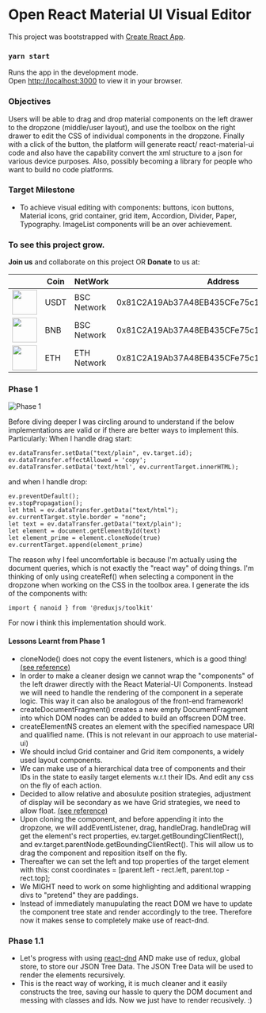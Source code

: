 # Open React Material UI Visual Editor

This project was bootstrapped with [Create React App](https://github.com/facebook/create-react-app).

### `yarn start`

Runs the app in the development mode.\
Open [http://localhost:3000](http://localhost:3000) to view it in your browser.

### Objectives

Users will be able to drag and drop material components on the left drawer to the dropzone (middle/user layout), and use the toolbox on the right drawer to edit the CSS of individual components in the dropzone. Finally with a click of the button, the platform will generate react/ react-material-ui code and also have the capability convert the xml structure to a json for various device purposes. Also, possibly becoming a library for people who want to build no code platforms.

### Target Milestone
- To achieve visual editing with components: buttons, icon buttons, Material icons, grid container, grid item, Accordion, Divider, Paper, Typography. ImageList components will be an over achievement.


### To see this project grow.

<b>Join us</b> and collaborate on this project
OR
<b>Donate</b> to us at:

|   |Coin|NetWork|Address|
|---|----|-------|-------|
|<img src="https://s2.coinmarketcap.com/static/img/coins/200x200/825.png" width="50" height="50"> |USDT|BSC Network|0x81C2A19Ab37A48EB435CFe75c1ba42E3070517B1|
|<img src="https://upload.wikimedia.org/wikipedia/commons/f/fc/Binance-coin-bnb-logo.png" width="50" height="50">|BNB|BSC Network|0x81C2A19Ab37A48EB435CFe75c1ba42E3070517B1|
|<img src="https://d33wubrfki0l68.cloudfront.net/fcd4ecd90386aeb50a235ddc4f0063cfbb8a7b66/4295e/static/bfc04ac72981166c740b189463e1f74c/40129/eth-diamond-black-white.jpg" width="50" height="50">|ETH|ETH Network|0x81C2A19Ab37A48EB435CFe75c1ba42E3070517B1|

### Phase 1
![Phase 1](https://i.imgur.com/BOT2fg6.gif "Phase 1")

Before diving deeper I was circling around to understand if the below implementations are valid or if there are better ways to implement this.
Particularly:
When I handle drag start:
```
ev.dataTransfer.setData("text/plain", ev.target.id);
ev.dataTransfer.effectAllowed = 'copy';
ev.dataTransfer.setData('text/html', ev.currentTarget.innerHTML);
```
and when I handle drop:
```
ev.preventDefault();
ev.stopPropagation();
let html = ev.dataTransfer.getData("text/html");
ev.currentTarget.style.border = "none";
let text = ev.dataTransfer.getData("text/plain");
let element = document.getElementById(text)
let element_prime = element.cloneNode(true)
ev.currentTarget.append(element_prime)
```
The reason why I feel uncomfortable is because I'm actually using the document queries, which is not exactly the "react way" of doing things.
I'm thinking of only using createRef() when selecting a component in the dropzone when working on the CSS in the toolbox area.
I generate the ids of the components with:
```
import { nanoid } from '@reduxjs/toolkit'
```

For now i think this implementation should work.

#### Lessons Learnt from Phase 1

- cloneNode() does not copy the event listeners, which is a good thing! [(see reference)](https://stackoverflow.com/questions/15408394/how-to-copy-a-dom-node-with-event-listeners)
- In order to make a cleaner design we cannot wrap the "components" of the left drawer directly with the React Material-UI Components.
Instead we will need to handle the rendering of the component in a seperate logic. This way it can also be analogous of the front-end framework!
- createDocumentFragment() creates a new empty DocumentFragment into which DOM nodes can be added to build an offscreen DOM tree.
- createElementNS creates an element with the specified namespace URI and qualified name. (This is not relevant in our approach to use material-ui)
- We should includ Grid container and Grid item components, a widely used layout components.
- We can make use of a hierarchical data tree of components and their IDs in the state to easily target elements w.r.t their IDs. And edit any css on the fly of each action.
- Decided to allow relative and abosulute position strategies, adjustment of display will be secondary as we have Grid strategies, we need to allow float. [(see reference)](https://medium.com/@mautayro/understanding-css-position-display-float-87f9727334b2) 
- Upon cloning the component, and before appending it into the dropzone, we will addEventListener, drag, handleDrag. handleDrag will get the element's rect properties, ev.target.getBoundingClientRect(), and ev.target.parentNode.getBoundingClientRect(). This will allow us to drag the component and reposition itself on the fly.
- Thereafter we can set the left and top properties of the target element with this: const coordinates = [parent.left - rect.left, parent.top - rect.top];
- We MIGHT need to work on some highlighting and additional wrapping divs to "pretend" they are paddings.
- Instead of immediately manupulating the react DOM we have to update the component tree state and render accordingly to the tree. Therefore now it makes sense to completely make use of react-dnd.

### Phase 1.1

- Let's progress with using [react-dnd](https://react-dnd.github.io/react-dnd/about)  AND make use of redux, global store, to store our JSON Tree Data. The JSON Tree Data will be used to render the elements recursively.
- This is the react way of working, it is much cleaner and it easily constructs the tree, saving our hassle to query the DOM document and messing with classes and ids. Now we just have to render recusively. :)

